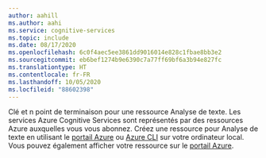 ```yaml
---
author: aahill
ms.author: aahi
ms.service: cognitive-services
ms.topic: include
ms.date: 08/17/2020
ms.openlocfilehash: 6c0f4aec5ee3861dd9016014e828c1fbae8bb3e2
ms.sourcegitcommit: eb6bef1274b9e6390c7a77ff69bf6a3b94e827fc
ms.translationtype: HT
ms.contentlocale: fr-FR
ms.lasthandoff: 10/05/2020
ms.locfileid: "88602398"
---
```

Clé et n point de terminaison pour une ressource Analyse de texte. Les services Azure Cognitive Services sont représentés par des ressources Azure auxquelles vous vous abonnez. Créez une ressource pour Analyse de texte en utilisant le [portail Azure](../articles/cognitive-services/cognitive-services-apis-create-account.md) ou [Azure CLI](../articles/cognitive-services/cognitive-services-apis-create-account-cli.md) sur votre ordinateur local. Vous pouvez également afficher votre ressource sur le [portail Azure](https://portal.azure.com/).
